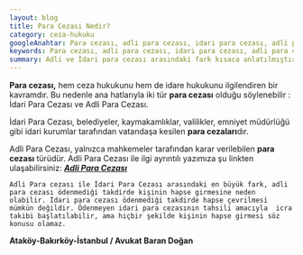 ```yaml
---
layout: blog
title: Para Cezası Nedir?
category: ceza-hukuku
googleAnahtar: Para cezası, adli para cezası, idari para cezası, adli para cezası ile idari para cezası arasındaki fark, avukat, ceza avukatı, bakırköy avukat, ataköy avukat, istanbul avukat, ağır ceza avukatı
keywords: Para cezası, adli para cezası, idari para cezası, adli para cezası ile idari para cezası arasındaki fark, avukat, ceza avukatı, bakırköy avukat, ataköy avukat, istanbul avukat, ağır ceza avukatı
summary: Adli ve İdari para cezası arasındaki fark kısaca anlatılmıştır.
---
```


**Para cezası,** hem ceza hukukunu hem de idare hukukunu ilgilendiren bir kavramdır. Bu nedenle ana hatlarıyla iki tür **para cezası** olduğu söylenebilir : İdari Para Cezası ve Adli Para Cezası.

İdari Para Cezası, belediyeler, kaymakamlıklar, valilikler, emniyet müdürlüğü gibi idari kurumlar tarafından vatandaşa kesilen **para cezaları**dır.


Adli Para Cezası, yalnızca mahkemeler tarafından karar verilebilen **para cezası** türüdür. Adli Para Cezası ile ilgi ayrıntılı yazımıza şu linkten ulaşabilirsiniz: [***Adli Para Cezası***](http://barandogan.av.tr/blog/ceza-hukuku/adli-para-cezasi.html)



    Adli Para cezası ile İdari Para Cezası arasındaki en büyük fark, adli para cezası ödenmediği takdirde kişinin hapse girmesine neden olabilir. İdari para cezası ödenmediği takdirde hapse çevrilmesi mümkün değildir. Ödenmeyen idari para cezasının tahsili amacıyla  icra takibi başlatılabilir, ama hiçbir şekilde kişinin hapse girmesi söz konusu olamaz.

**Ataköy-Bakırköy-İstanbul / Avukat Baran Doğan**
